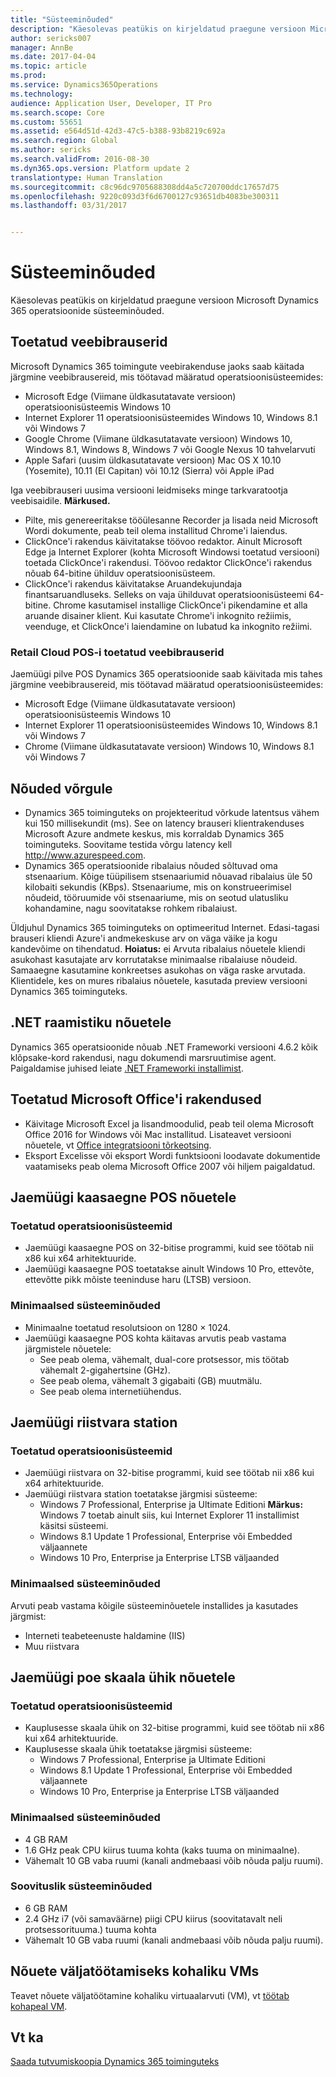 ```yaml
---
title: "Süsteeminõuded"
description: "Käesolevas peatükis on kirjeldatud praegune versioon Microsoft Dynamics 365 operatsioonide süsteeminõuded."
author: sericks007
manager: AnnBe
ms.date: 2017-04-04
ms.topic: article
ms.prod: 
ms.service: Dynamics365Operations
ms.technology: 
audience: Application User, Developer, IT Pro
ms.search.scope: Core
ms.custom: 55651
ms.assetid: e564d51d-42d3-47c5-b388-93b8219c692a
ms.search.region: Global
ms.author: sericks
ms.search.validFrom: 2016-08-30
ms.dyn365.ops.version: Platform update 2
translationtype: Human Translation
ms.sourcegitcommit: c8c96dc9705688308dd4a5c720700ddc17657d75
ms.openlocfilehash: 9220c093d3f6d6700127c93651db4083be300311
ms.lasthandoff: 03/31/2017


---
```


# <a name="system-requirements"></a>Süsteeminõuded

Käesolevas peatükis on kirjeldatud praegune versioon Microsoft Dynamics 365 operatsioonide süsteeminõuded.

<a name="supported-web-browsers"></a>Toetatud veebibrauserid
----------------------

Microsoft Dynamics 365 toimingute veebirakenduse jaoks saab käitada järgmine veebibrausereid, mis töötavad määratud operatsioonisüsteemides:

-   Microsoft Edge (Viimane üldkasutatavate versioon) operatsioonisüsteemis Windows 10
-   Internet Explorer 11 operatsioonisüsteemides Windows 10, Windows 8.1 või Windows 7
-   Google Chrome (Viimane üldkasutatavate versioon) Windows 10, Windows 8.1, Windows 8, Windows 7 või Google Nexus 10 tahvelarvuti
-   Apple Safari (uusim üldkasutatavate versioon) Mac OS X 10.10 (Yosemite), 10.11 (El Capitan) või 10.12 (Sierra) või Apple iPad

Iga veebibrauseri uusima versiooni leidmiseks minge tarkvaratootja veebisaidile. **Märkused.**

-   Pilte, mis genereeritakse tööülesanne Recorder ja lisada neid Microsoft Wordi dokumente, peab teil olema installitud Chrome'i laiendus. <!---For instructions about how to install the extension, see [Screenshot Extension setup](/dynamics365/operations/dev-itpro/user-interface/task-recorder).-->
-   ClickOnce'i rakendus käivitatakse töövoo redaktor. Ainult Microsoft Edge ja Internet Explorer (kohta Microsoft Windowsi toetatud versiooni) toetada ClickOnce'i rakendusi. Töövoo redaktor ClickOnce'i rakendus nõuab 64-bitine ühilduv operatsioonisüsteem.
-   ClickOnce'i rakendus käivitatakse Aruandekujundaja finantsaruandluseks. Selleks on vaja ühilduvat operatsioonisüsteemi 64-bitine. Chrome kasutamisel installige ClickOnce'i pikendamine et alla aruande disainer klient. Kui kasutate Chrome'i inkognito režiimis, veenduge, et ClickOnce'i laiendamine on lubatud ka inkognito režiimi.

### <a name="supported-web-browsers-for-retail-cloud-pos"></a>Retail Cloud POS-i toetatud veebibrauserid

Jaemüügi pilve POS Dynamics 365 operatsioonide saab käivitada mis tahes järgmine veebibrausereid, mis töötavad määratud operatsioonisüsteemides:

-   Microsoft Edge (Viimane üldkasutatavate versioon) operatsioonisüsteemis Windows 10
-   Internet Explorer 11 operatsioonisüsteemides Windows 10, Windows 8.1 või Windows 7
-   Chrome (Viimane üldkasutatavate versioon) Windows 10, Windows 8.1 või Windows 7

## <a name="network-requirements"></a>Nõuded võrgule
-   Dynamics 365 toiminguteks on projekteeritud võrkude latentsus vähem kui 150 millisekundit (ms). See on latency brauseri klientrakenduses Microsoft Azure andmete keskus, mis korraldab Dynamics 365 toiminguteks. Soovitame testida võrgu latency kell <http://www.azurespeed.com>.
-   Dynamics 365 operatsioonide ribalaius nõuded sõltuvad oma stsenaarium. Kõige tüüpilisem stsenaariumid nõuavad ribalaius üle 50 kilobaiti sekundis (KBps). Stsenaariume, mis on konstrueerimisel nõudeid, tööruumide või stsenaariume, mis on seotud ulatusliku kohandamine, nagu soovitatakse rohkem ribalaiust.

Üldjuhul Dynamics 365 toiminguteks on optimeeritud Internet. Edasi-tagasi brauseri kliendi Azure'i andmekeskuse arv on väga väike ja kogu kandevõime on tihendatud. **Hoiatus:** ei Arvuta ribalaius nõuetele kliendi asukohast kasutajate arv korrutatakse minimaalse ribalaiuse nõudeid. Samaaegne kasutamine konkreetses asukohas on väga raske arvutada. Klientidele, kes on mures ribalaius nõuetele, kasutada preview versiooni Dynamics 365 toiminguteks.

## <a name="net-framework-requirements"></a>.NET raamistiku nõuetele
Dynamics 365 operatsioonide nõuab .NET Frameworki versiooni 4.6.2 kõik klõpsake-kord rakendusi, nagu dokumendi marsruutimise agent. Paigaldamise juhised leiate [.NET Frameworki installimist](https://msdn.microsoft.com/en-us/library/5a4x27ek(v=vs.110).aspx).

## <a name="supported-microsoft-office-applications"></a>Toetatud Microsoft Office'i rakendused
-   Käivitage Microsoft Excel ja lisandmoodulid, peab teil olema Microsoft Office 2016 for Windows või Mac installitud. Lisateavet versiooni nõuetele, vt [Office integratsiooni tõrkeotsing](/dynamics365/operations/dev-itpro/office-integration/office-integration-troubleshooting).
-   Eksport Excelisse või eksport Wordi funktsiooni loodavate dokumentide vaatamiseks peab olema Microsoft Office 2007 või hiljem paigaldatud.

## <a name="retail-modern-pos-requirements"></a>Jaemüügi kaasaegne POS nõuetele
### <a name="supported-operating-systems"></a>Toetatud operatsioonisüsteemid

-   Jaemüügi kaasaegne POS on 32-bitise programmi, kuid see töötab nii x86 kui x64 arhitektuuride.
-   Jaemüügi kaasaegne POS toetatakse ainult Windows 10 Pro, ettevõte, ettevõtte pikk mõiste teeninduse haru (LTSB) versioon.

### <a name="minimum-system-requirements"></a>Minimaalsed süsteeminõuded

-   Minimaalne toetatud resolutsioon on 1280 × 1024.
-   Jaemüügi kaasaegne POS kohta käitavas arvutis peab vastama järgmistele nõuetele:
    -   See peab olema, vähemalt, dual-core protsessor, mis töötab vähemalt 2-gigahertsine (GHz).
    -   See peab olema, vähemalt 3 gigabaiti (GB) muutmälu.
    -   See peab olema internetiühendus.

## <a name="retail-hardware-station-requirements"></a>Jaemüügi riistvara station
### <a name="supported-operating-systems"></a>Toetatud operatsioonisüsteemid

-   Jaemüügi riistvara on 32-bitise programmi, kuid see töötab nii x86 kui x64 arhitektuuride.
-   Jaemüügi riistvara station toetatakse järgmisi süsteeme:
    -   Windows 7 Professional, Enterprise ja Ultimate Editioni **Märkus:** Windows 7 toetab ainult siis, kui Internet Explorer 11 installimist käsitsi süsteemi.
    -   Windows 8.1 Update 1 Professional, Enterprise või Embedded väljaannete
    -   Windows 10 Pro, Enterprise ja Enterprise LTSB väljaanded

### <a name="minimum-system-requirements"></a>Minimaalsed süsteeminõuded

Arvuti peab vastama kõigile süsteeminõuetele installides ja kasutades järgmist:

-   Interneti teabeteenuste haldamine (IIS)
-   Muu riistvara

## <a name="retail-store-scale-unit-requirements"></a>Jaemüügi poe skaala ühik nõuetele
### <a name="supported-operating-systems"></a>Toetatud operatsioonisüsteemid

-   Kauplusesse skaala ühik on 32-bitise programmi, kuid see töötab nii x86 kui x64 arhitektuuride.
-   Kauplusesse skaala ühik toetatakse järgmisi süsteeme:
    -   Windows 7 Professional, Enterprise ja Ultimate Editioni
    -   Windows 8.1 Update 1 Professional, Enterprise või Embedded väljaannete
    -   Windows 10 Pro, Enterprise ja Enterprise LTSB väljaanded

### <a name="minimum-system-requirements"></a>Minimaalsed süsteeminõuded

-   4 GB RAM
-   1.6 GHz peak CPU kiirus tuuma kohta (kaks tuuma on minimaalne).
-   Vähemalt 10 GB vaba ruumi (kanali andmebaasi võib nõuda palju ruumi).

### <a name="recommended-system-requirements"></a>Soovituslik süsteeminõuded

-   6 GB RAM
-   2.4 GHz i7 (või samaväärne) piigi CPU kiirus (soovitatavalt neli protsessorituuma.) tuuma kohta
-   Vähemalt 10 GB vaba ruumi (kanali andmebaasi võib nõuda palju ruumi).

## <a name="requirements-for-development-on-local-vms"></a>Nõuete väljatöötamiseks kohaliku VMs
Teavet nõuete väljatöötamine kohaliku virtuaalarvuti (VM), vt [töötab kohapeal VM](/dynamics365/operations/dev-itpro/dev-tools/access-instances#vm-that-is-running-in-premises).

<a name="see-also"></a>Vt ka
--------

[Saada tutvumiskoopia Dynamics 365 toiminguteks](/dynamics365/operations/dev-itpro/dev-tools/get-evaluation-copy)


